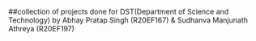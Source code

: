 ##collection of projects done for DST(Department of Science and Technology) by Abhay Pratap Singh (R20EF167) & Sudhanva Manjunath Athreya (R20EF197)
